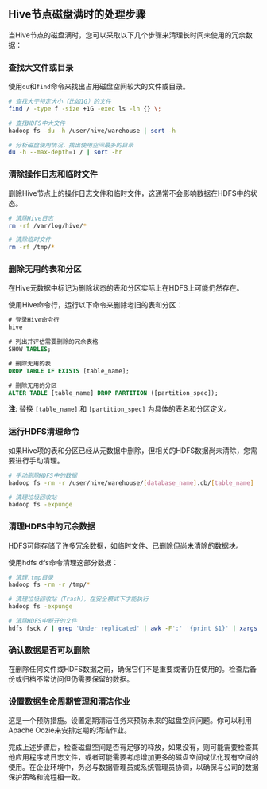 ## Hive节点磁盘满时的处理步骤

当Hive节点的磁盘满时，您可以采取以下几个步骤来清理长时间未使用的冗余数据：

### 查找大文件或目录

使用`du`和`find`命令来找出占用磁盘空间较大的文件或目录。

```bash
# 查找大于特定大小（比如1G）的文件
find / -type f -size +1G -exec ls -lh {} \;

# 查找HDFS中大文件
hadoop fs -du -h /user/hive/warehouse | sort -h

# 分析磁盘使用情况，找出使用空间最多的目录
du -h --max-depth=1 / | sort -hr
```

### 清除操作日志和临时文件

删除Hive节点上的操作日志文件和临时文件，这通常不会影响数据在HDFS中的状态。

```bash
# 清除Hive日志
rm -rf /var/log/hive/*

# 清除临时文件
rm -rf /tmp/*
```

### 删除无用的表和分区

在Hive元数据中标记为删除状态的表和分区实际上在HDFS上可能仍然存在。

使用Hive命令行，运行以下命令来删除老旧的表和分区：

```sql
# 登录Hive命令行
hive

# 列出并评估需要删除的冗余表格
SHOW TABLES;

# 删除无用的表
DROP TABLE IF EXISTS [table_name];

# 删除无用的分区
ALTER TABLE [table_name] DROP PARTITION ([partition_spec]);
```
**注**: 替换 `[table_name]` 和 `[partition_spec]` 为具体的表名和分区定义。

### 运行HDFS清理命令

如果Hive项的表和分区已经从元数据中删除，但相关的HDFS数据尚未清除，您需要进行手动清理。

```bash
# 手动删除HDFS中的数据
hadoop fs -rm -r /user/hive/warehouse/[database_name].db/[table_name]

# 清理垃圾回收站
hadoop fs -expunge
```

### 清理HDFS中的冗余数据

HDFS可能存储了许多冗余数据，如临时文件、已删除但尚未清除的数据块。

使用hdfs dfs命令清理这部分数据：

```bash
# 清理.tmp目录
hadoop fs -rm -r /tmp/*

# 清理垃圾回收站（Trash），在安全模式下才能执行
hadoop fs -expunge

# 清除HDFS中断开的文件
hdfs fsck / | grep 'Under replicated' | awk -F':' '{print $1}' | xargs -I {} hadoop fs -rm {}
```

### 确认数据是否可以删除

在删除任何文件或HDFS数据之前，确保它们不是重要或者仍在使用的。检查后备份或归档不常访问但仍需要保留的数据。

### 设置数据生命周期管理和清洁作业

这是一个预防措施。设置定期清洁任务来预防未来的磁盘空间问题。你可以利用Apache Oozie来安排定期的清洁作业。

完成上述步骤后，检查磁盘空间是否有足够的释放，如果没有，则可能需要检查其他应用程序或日志文件，或者可能需要考虑增加更多的磁盘空间或优化现有空间的使用。在企业环境中，务必与数据管理员或系统管理员协调，以确保与公司的数据保护策略和流程相一致。

